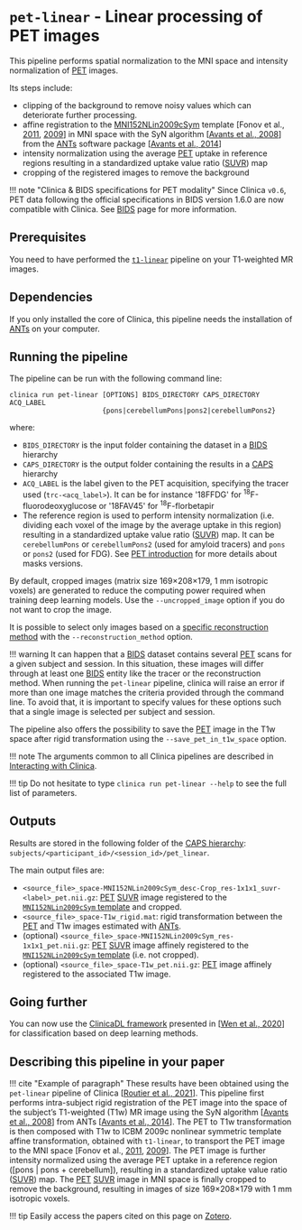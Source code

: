 <!-- markdownlint-disable MD033 MD046-->
# `pet-linear` - Linear processing of PET images

This pipeline performs spatial normalization to the MNI space and intensity normalization of [PET](../glossary.md#pet) images.

Its steps include:

- clipping of the background to remove noisy values which can deteriorate further processing.
- affine registration to the [MNI152NLin2009cSym](https://bids-specification.readthedocs.io/en/stable/99-appendices/08-coordinate-systems.html#template-based-coordinate-systems) template [Fonov et al., [2011](https://doi.org/10.1016/j.neuroimage.2010.07.033), [2009](https://doi.org/10.1016/S1053-8119(09)70884-5)] in MNI space with the SyN algorithm [[Avants et al., 2008](https://doi.org/10.1016/j.media.2007.06.004)] from the [ANTs](http://stnava.github.io/ANTs/) software package [[Avants et al., 2014](https://doi.org/10.3389/fninf.2014.00044)]
- intensity normalization using the average [PET](../glossary.md#pet) uptake in reference regions resulting in a standardized uptake value ratio ([SUVR](../glossary.md#suvr)) map
- cropping of the registered images to remove the background

!!! note "Clinica & BIDS specifications for PET modality"
    Since Clinica `v0.6`, PET data following the official specifications in BIDS version 1.6.0 are now compatible with Clinica.
    See [BIDS](../../BIDS) page for more information.

## Prerequisites

You need to have performed the [`t1-linear`](./T1_Linear.md) pipeline on your T1-weighted MR images.

## Dependencies

If you only installed the core of Clinica, this pipeline needs the installation of [ANTs](../Software/Third-party.md#ants) on your computer.

## Running the pipeline

The pipeline can be run with the following command line:

```shell
clinica run pet-linear [OPTIONS] BIDS_DIRECTORY CAPS_DIRECTORY ACQ_LABEL
                       {pons|cerebellumPons|pons2|cerebellumPons2}
```

where:

- `BIDS_DIRECTORY` is the input folder containing the dataset in a [BIDS](../BIDS.md) hierarchy
- `CAPS_DIRECTORY` is the output folder containing the results in a [CAPS](../CAPS/Introduction.md) hierarchy
- `ACQ_LABEL` is the label given to the PET acquisition, specifying the tracer used (`trc-<acq_label>`). It can be for instance '18FFDG' for <sup>18</sup>F-fluorodeoxyglucose or '18FAV45' for <sup>18</sup>F-florbetapir
- The reference region is used to perform intensity normalization (i.e. dividing each voxel of the image by the average uptake in this region) resulting in a standardized uptake value ratio ([SUVR](../glossary.md#suvr)) map.
  It can be `cerebellumPons` or `cerebellumPons2` (used for amyloid tracers) and `pons` or `pons2` (used for FDG).
  See [PET introduction](./PET_Introduction.md) for more details about masks versions.

By default, cropped images (matrix size 169×208×179, 1 mm isotropic voxels) are generated to reduce the computing power required when training deep learning models.
Use the `--uncropped_image` option if you do not want to crop the image.

It is possible to select only images based on a [specific reconstruction method](./PET_Introduction.md#reconstruction-methods) with the `--reconstruction_method` option.

!!! warning
    It can happen that a [BIDS](../BIDS.md) dataset contains several [PET](../glossary.md#pet) scans for a given subject and session.
    In this situation, these images will differ through at least one [BIDS](../BIDS.md) entity like the tracer or the reconstruction method.
    When running the `pet-linear` pipeline, clinica will raise an error if more than one image matches the criteria provided through the command line.
    To avoid that, it is important to specify values for these options such that a single image is selected per subject and session.

The pipeline also offers the possibility to save the [PET](../glossary.md#pet) image in the T1w space after rigid transformation using the `--save_pet_in_t1w_space` option.

!!! note
    The arguments common to all Clinica pipelines are described in [Interacting with Clinica](../Software/InteractingWithClinica.md).

!!! tip
    Do not hesitate to type `clinica run pet-linear --help` to see the full list of parameters.

## Outputs

Results are stored in the following folder of the [CAPS hierarchy](../CAPS/Specifications.md#pet-imaging-data): `subjects/<participant_id>/<session_id>/pet_linear`.

The main output files are:

- `<source_file>_space-MNI152NLin2009cSym_desc-Crop_res-1x1x1_suvr-<label>_pet.nii.gz`: [PET](../glossary.md#pet) [SUVR](../glossary.md#suvr) image registered to the [`MNI152NLin2009cSym` template](https://bids-specification.readthedocs.io/en/stable/99-appendices/08-coordinate-systems.html) and cropped.
- `<source_file>_space-T1w_rigid.mat`: rigid transformation between the [PET](../glossary.md#pet) and T1w images estimated with [ANTs](https://stnava.github.io/ANTs/).
- (optional) `<source_file>_space-MNI152NLin2009cSym_res-1x1x1_pet.nii.gz`: [PET](../glossary.md#pet) [SUVR](../glossary.md#suvr) image affinely registered to the [`MNI152NLin2009cSym` template](https://bids-specification.readthedocs.io/en/stable/99-appendices/08-coordinate-systems.html) (i.e. not cropped).
- (optional) `<source_file>_space-T1w_pet.nii.gz`: [PET](../glossary.md#pet) image affinely registered to the associated T1w image.

## Going further

You can now use the [ClinicaDL framework](https://clinicadl.readthedocs.io/) presented in [[Wen et al., 2020](https://doi.org/10.1016/j.media.2020.101694)] for classification based on deep learning methods.

## Describing this pipeline in your paper

!!! cite "Example of paragraph"
    These results have been obtained using the `pet-linear` pipeline of Clinica
    [[Routier et al., 2021](https://doi.org/10.3389/fninf.2021.689675)].
    This pipeline first performs intra-subject rigid registration of the PET
    image into the space of the subject’s T1-weighted (T1w) MR image using the
    SyN algorithm [[Avants et al., 2008](https://doi.org/10.1016/j.media.2007.06.004)]
    from ANTs [[Avants et al., 2014](https://doi.org/10.3389/fninf.2014.00044)].
    The PET to T1w transformation is then composed with T1w to ICBM 2009c
    nonlinear symmetric template affine transformation, obtained with
    `t1-linear`, to transport the PET image to the MNI space [Fonov et al.,
    [2011](https://doi.org/10.1016/j.neuroimage.2010.07.033),
    [2009](https://doi.org/10.1016/S1053-8119(09)70884-5)].
    The PET image is further intensity normalized using the average PET uptake
    in a reference region ([pons | pons + cerebellum]), resulting in a
    standardized uptake value ratio ([SUVR](../glossary.md#suvr)) map.
    The [PET](../glossary.md#pet) [SUVR](../glossary.md#suvr) image in MNI space is finally cropped to remove the background,
    resulting in images of size 169×208×179 with 1 mm isotropic voxels.

!!! tip
    Easily access the papers cited on this page on [Zotero](https://www.zotero.org/groups/2240070/clinica_aramislab/collections/8AEDUMZB).
